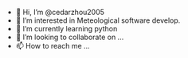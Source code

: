 - 👋 Hi, I’m @cedarzhou2005
- 👀 I’m interested in Meteological software develop.
- 🌱 I’m currently learning python
- 💞️ I’m looking to collaborate on ...
- 📫 How to reach me ...

<!---
cedarzhou2005/cedarzhou2005 is a ✨ special ✨ repository because its `README.md` (this file) appears on your GitHub profile.
You can click the Preview link to take a look at your changes.
--->
